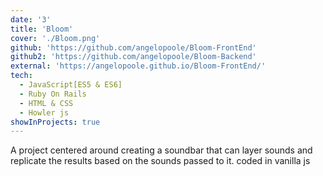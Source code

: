 ```yaml
---
date: '3'
title: 'Bloom'
cover: './Bloom.png'
github: 'https://github.com/angelopoole/Bloom-FrontEnd'
github2: 'https://github.com/angelopoole/Bloom-Backend'
external: 'https://angelopoole.github.io/Bloom-FrontEnd/'
tech:
  - JavaScript[ES5 & ES6]
  - Ruby On Rails
  - HTML & CSS
  - Howler js
showInProjects: true
---
```


A project centered around creating a soundbar that can layer sounds and replicate the results based on the sounds passed to it. coded in vanilla js
